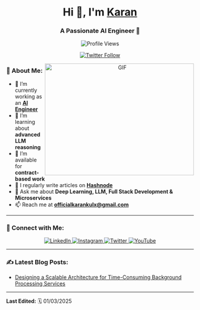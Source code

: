 <h1 align="center">Hi 👋, I'm <a href="https://100rabhcsmc.github.io/Me.io/" target="_blank">Karan</a></h1>
<h3 align="center"> A Passionate AI Engineer 🚀</h3>

<p align="center">
  <img src="https://komarev.com/ghpvc/?username=100rabhcsmc&label=Profile%20views&color=0e75b6&style=flat" alt="Profile Views" />
</p>

<p align="center">
  <a href="https://twitter.com/karankulxx" target="_blank">
    <img src="https://img.shields.io/twitter/follow/karankulxx?logo=twitter&style=for-the-badge" alt="Twitter Follow" />
  </a>
</p>

<a target="_blank" align="center">
  <img align="right" height="300" width="400" alt="GIF" src="https://media.giphy.com/media/SWoSkN6DxTszqIKEqv/giphy.gif">
</a>

### 🚀 About Me:
- 🔭 I’m currently working as an **[AI Engineer](https://linkedin.com/in/karankulshrestha)**
- 🌱 I’m learning about **advanced LLM reasoning**
- 🤝 I’m available for **contract-based work**
- 📝 I regularly write articles on **[Hashnode](https://karankulx.hashnode.dev)**
- 💬 Ask me about **Deep Learning, LLM, Full Stack Development & Microservices**
- 📫 Reach me at **officialkarankulx@gmail.com**

---

### 🤝 Connect with Me:
<p align="center">
  <a href="https://www.linkedin.com/in/karankulshrestha/" target="_blank">
    <img src="https://img.icons8.com/doodle/50/000000/linkedin.png" alt="LinkedIn"/>
  </a>
  <a href="https://instagram.com/activefigurex" target="_blank">
    <img src="https://img.icons8.com/doodle/50/000000/instagram.png" alt="Instagram"/>
  </a>
  <a href="https://twitter.com/activefigurex" target="_blank">
    <img src="https://img.icons8.com/doodle/50/000000/twitter.png" alt="Twitter"/>
  </a>
  <a href="https://www.youtube.com/@activefigurex" target="_blank">
    <img src="https://img.icons8.com/doodle/50/000000/youtube-play.png" alt="YouTube"/>
  </a>
</p>

---

### ✍️ Latest Blog Posts:
<!-- BLOG-POST-LIST:START -->
- [Designing a Scalable Architecture for Time-Consuming Background Processing Services](https://karankulx.hashnode.dev/designing-a-scalable-architecture-for-time-consuming-background-processing-services)
<!-- BLOG-POST-LIST:END -->

---

**Last Edited:** 🗓️ 01/03/2025
